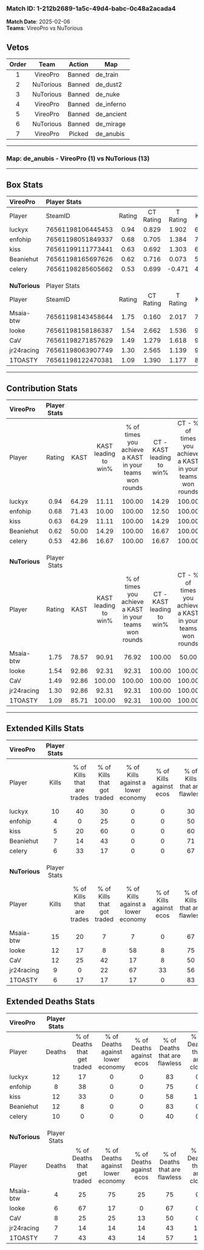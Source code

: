 ### Match ID: 1-212b2689-1a5c-49d4-babc-0c48a2acada4  
**Match Date**: 2025-02-06  
**Teams**: VireoPro vs NuTorious  

## Vetos  

| Order | Team | Action | Map |
| :---: | :--: | :----: | --- |
| 1 | VireoPro | Banned | de_train |
| 2 | NuTorious | Banned | de_dust2 |
| 3 | NuTorious | Banned | de_nuke |
| 4 | VireoPro | Banned | de_inferno |
| 5 | VireoPro | Banned | de_ancient |
| 6 | NuTorious | Banned | de_mirage |
| 7 | VireoPro | Picked | de_anubis |

---  

### **Map**: de_anubis - VireoPro (1) vs NuTorious (13)  
---  

## Box Stats  

| **VireoPro**  | Player Stats      |        |           |          |       |      |       |         |        |      |     |
| :- | :- | :-: | :-: | :-: | :-: | :-: | :-: | :-: | :-: | :-: | :-: |
| Player        | SteamID           | Rating | CT Rating | T Rating | KAST  | ADR  | Kills | Assists | Deaths | K/D  | HS% |
| luckyx        | 76561198106445453 |  0.94  |   0.829   |  1.902   | 64.29 | 73.9 |  10   |    2    |   12   | 0.83 | 50  |
| enfohip       | 76561198051849337 |  0.68  |   0.705   |  1.384   | 71.43 | 45.2 |   4   |    2    |   8    | 0.50 | 75  |
| kiss          | 76561199111773441 |  0.63  |   0.692   |  1.303   | 64.29 | 67.6 |   5   |    4    |   12   | 0.42 | 80  |
| Beaniehut     | 76561198165697626 |  0.62  |   0.716   |  0.073   | 50.00 | 67.1 |   7   |    1    |   12   | 0.58 | 42  |
| celery        | 76561198285605662 |  0.53  |   0.699   |  -0.471  | 42.86 | 50.8 |   6   |    0    |   10   | 0.60 | 33  |
|               |                   |        |           |          |       |      |       |         |        |      |     |
|               |                   |        |           |          |       |      |       |         |        |      |     |
|               |                   |        |           |          |       |      |       |         |        |      |     |
| **NuTorious** | Player Stats      |        |           |          |       |      |       |         |        |      |     |
| Player        | SteamID           | Rating | CT Rating | T Rating | KAST  | ADR  | Kills | Assists | Deaths | K/D  | HS% |
| Msaia-btw     | 76561198143458644 |  1.75  |   0.160   |  2.017   | 78.57 | 97.5 |  15   |    4    |   4    | 3.75 | 60  |
| looke         | 76561198158186387 |  1.54  |   2.662   |  1.536   | 92.86 | 84.7 |  12   |    3    |   6    | 2.00 | 58  |
| CaV           | 76561198271857629 |  1.49  |   1.279   |  1.618   | 92.86 | 89.7 |  12   |    4    |   8    | 1.50 | 66  |
| jr24racing    | 76561198063907749 |  1.30  |   2.565   |  1.139   | 92.86 | 70.8 |   9   |    7    |   7    | 1.29 | 44  |
| 1TOASTY       | 76561198122470381 |  1.09  |   1.390   |  1.177   | 85.71 | 78.6 |   6   |    7    |   7    | 0.86 | 16  |
---  

## Contribution Stats  

| **VireoPro**  | Player Stats |       |                      |                                                        |                           |                                                             |                          |                                                            |
| :- | :-: | :-: | :-: | :-: | :-: | :-: | :-: | :-: |
| Player        |    Rating    | KAST  | KAST leading to win% | % of times you achieve a KAST in your teams won rounds | CT - KAST leading to win% | CT - % of times you achieve a KAST in your teams won rounds | T - KAST leading to win% | T - % of times you achieve a KAST in your teams won rounds |
| luckyx        |     0.94     | 64.29 |        11.11         |                         100.00                         |           14.29           |                           100.00                            |           0.00           |                            0.00                            |
| enfohip       |     0.68     | 71.43 |        10.00         |                         100.00                         |           12.50           |                           100.00                            |           0.00           |                            0.00                            |
| kiss          |     0.63     | 64.29 |        11.11         |                         100.00                         |           14.29           |                           100.00                            |           0.00           |                            0.00                            |
| Beaniehut     |     0.62     | 50.00 |        14.29         |                         100.00                         |           16.67           |                           100.00                            |           0.00           |                            0.00                            |
| celery        |     0.53     | 42.86 |        16.67         |                         100.00                         |           16.67           |                           100.00                            |           0.00           |                            0.00                            |
|               |              |       |                      |                                                        |                           |                                                             |                          |                                                            |
|               |              |       |                      |                                                        |                           |                                                             |                          |                                                            |
|               |              |       |                      |                                                        |                           |                                                             |                          |                                                            |
| **NuTorious** | Player Stats |       |                      |                                                        |                           |                                                             |                          |                                                            |
| Player        |    Rating    | KAST  | KAST leading to win% | % of times you achieve a KAST in your teams won rounds | CT - KAST leading to win% | CT - % of times you achieve a KAST in your teams won rounds | T - KAST leading to win% | T - % of times you achieve a KAST in your teams won rounds |
| Msaia-btw     |     1.75     | 78.57 |        90.91         |                         76.92                          |          100.00           |                            50.00                            |          90.00           |                           81.82                            |
| looke         |     1.54     | 92.86 |        92.31         |                         92.31                          |          100.00           |                           100.00                            |          90.91           |                           90.91                            |
| CaV           |     1.49     | 92.86 |        100.00        |                         100.00                         |          100.00           |                           100.00                            |          100.00          |                           100.00                           |
| jr24racing    |     1.30     | 92.86 |        92.31         |                         92.31                          |          100.00           |                           100.00                            |          90.91           |                           90.91                            |
| 1TOASTY       |     1.09     | 85.71 |        100.00        |                         92.31                          |          100.00           |                           100.00                            |          100.00          |                           90.91                            |
---  

## Extended Kills Stats  

| **VireoPro**  | Player Stats |                            |                            |                                    |                         |                              |                                 |                                       |                    |           |
| :- | :-: | :-: | :-: | :-: | :-: | :-: | :-: | :-: | :-: | :-: |
| Player        |    Kills     | % of Kills that are trades | % of Kills that got traded | % of Kills against a lower economy | % of Kills against ecos | % of Kills that are flawless | % of Kills that are close duels | % of Kills that are assisted by flash | Pistol Round Kills | AWP Kills |
| luckyx        |      10      |             40             |             30             |                 0                  |            0            |              30              |                0                |                  10                   |         0          |     2     |
| enfohip       |      4       |             0              |             25             |                 0                  |            0            |              50              |               25                |                   0                   |         0          |     0     |
| kiss          |      5       |             20             |             60             |                 0                  |            0            |              60              |                0                |                   0                   |         0          |     0     |
| Beaniehut     |      7       |             14             |             43             |                 0                  |            0            |              71              |                0                |                   0                   |         2          |     1     |
| celery        |      6       |             33             |             17             |                 0                  |            0            |              67              |               17                |                   0                   |         0          |     2     |
|               |              |                            |                            |                                    |                         |                              |                                 |                                       |                    |           |
|               |              |                            |                            |                                    |                         |                              |                                 |                                       |                    |           |
|               |              |                            |                            |                                    |                         |                              |                                 |                                       |                    |           |
| **NuTorious** | Player Stats |                            |                            |                                    |                         |                              |                                 |                                       |                    |           |
| Player        |    Kills     | % of Kills that are trades | % of Kills that got traded | % of Kills against a lower economy | % of Kills against ecos | % of Kills that are flawless | % of Kills that are close duels | % of Kills that are assisted by flash | Pistol Round Kills | AWP Kills |
| Msaia-btw     |      15      |             20             |             7              |                 7                  |            0            |              67              |                0                |                   7                   |         0          |     2     |
| looke         |      12      |             17             |             8              |                 58                 |            8            |              75              |                0                |                   0                   |         0          |     2     |
| CaV           |      12      |             25             |             42             |                 17                 |            8            |              50              |               17                |                   0                   |         0          |     4     |
| jr24racing    |      9       |             0              |             22             |                 67                 |           33            |              56              |                0                |                   0                   |         0          |     2     |
| 1TOASTY       |      6       |             17             |             17             |                 17                 |            0            |              83              |                0                |                  17                   |         2          |     0     |
## Extended Deaths Stats  

| **VireoPro**  | Player Stats |                             |                                   |                          |                               |                            |                           |               |
| :- | :-: | :-: | :-: | :-: | :-: | :-: | :-: | :-: |
| Player        |    Deaths    | % of Deaths that get traded | % of Deaths against lower economy | % of Deaths against ecos | % of Deaths that are flawless | % of Deaths that are close | % of Deaths while blinded | Deaths to AWP |
| luckyx        |      12      |             17              |                 0                 |            0             |              83               |             0              |             0             |       0       |
| enfohip       |      8       |             38              |                 0                 |            0             |              75               |             0              |            13             |       1       |
| kiss          |      12      |             33              |                 0                 |            0             |              58               |             17             |             0             |       0       |
| Beaniehut     |      12      |              8              |                 0                 |            0             |              83               |             0              |             8             |       1       |
| celery        |      10      |              0              |                 0                 |            0             |              40               |             0              |             0             |       0       |
|               |              |                             |                                   |                          |                               |                            |                           |               |
|               |              |                             |                                   |                          |                               |                            |                           |               |
|               |              |                             |                                   |                          |                               |                            |                           |               |
| **NuTorious** | Player Stats |                             |                                   |                          |                               |                            |                           |               |
| Player        |    Deaths    | % of Deaths that get traded | % of Deaths against lower economy | % of Deaths against ecos | % of Deaths that are flawless | % of Deaths that are close | % of Deaths while blinded | Deaths to AWP |
| Msaia-btw     |      4       |             25              |                75                 |            25            |              75               |             0              |             0             |       0       |
| looke         |      6       |             67              |                17                 |            0             |              67               |             0              |             0             |       0       |
| CaV           |      8       |             25              |                25                 |            13            |              50               |             0              |             0             |       1       |
| jr24racing    |      7       |             14              |                14                 |            14            |              43               |             14             |            14             |       0       |
| 1TOASTY       |      7       |             43              |                43                 |            14            |              57               |             14             |             0             |       1       |
